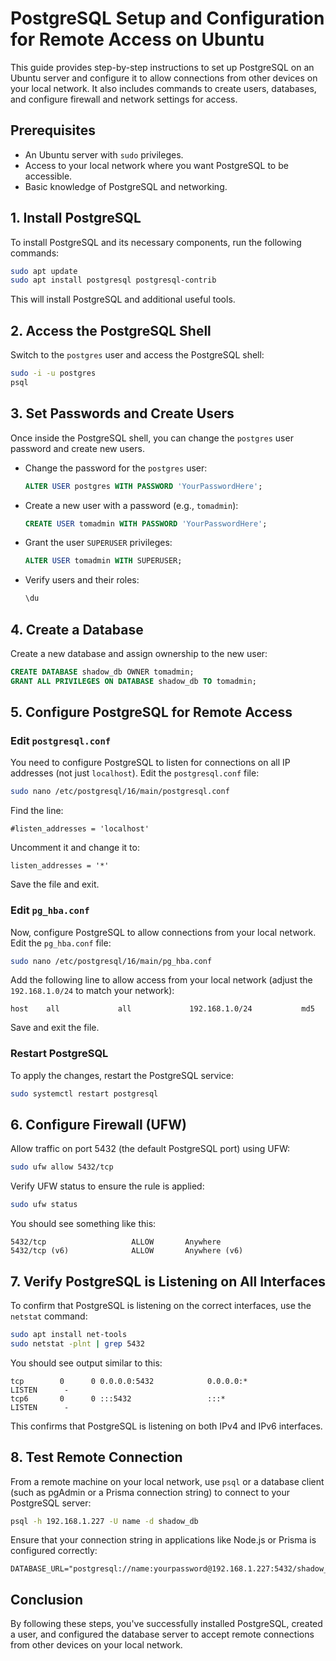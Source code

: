 
# PostgreSQL Setup and Configuration for Remote Access on Ubuntu

This guide provides step-by-step instructions to set up PostgreSQL on an Ubuntu server and configure it to allow connections from other devices on your local network. It also includes commands to create users, databases, and configure firewall and network settings for access.

## Prerequisites
- An Ubuntu server with `sudo` privileges.
- Access to your local network where you want PostgreSQL to be accessible.
- Basic knowledge of PostgreSQL and networking.

## 1. Install PostgreSQL
To install PostgreSQL and its necessary components, run the following commands:
```bash
sudo apt update
sudo apt install postgresql postgresql-contrib
```

This will install PostgreSQL and additional useful tools.

## 2. Access the PostgreSQL Shell
Switch to the `postgres` user and access the PostgreSQL shell:
```bash
sudo -i -u postgres
psql
```

## 3. Set Passwords and Create Users
Once inside the PostgreSQL shell, you can change the `postgres` user password and create new users.

- Change the password for the `postgres` user:
  ```sql
  ALTER USER postgres WITH PASSWORD 'YourPasswordHere';
  ```

- Create a new user with a password (e.g., `tomadmin`):
  ```sql
  CREATE USER tomadmin WITH PASSWORD 'YourPasswordHere';
  ```

- Grant the user `SUPERUSER` privileges:
  ```sql
  ALTER USER tomadmin WITH SUPERUSER;
  ```

- Verify users and their roles:
  ```sql
  \du
  ```

## 4. Create a Database
Create a new database and assign ownership to the new user:

```sql
CREATE DATABASE shadow_db OWNER tomadmin;
GRANT ALL PRIVILEGES ON DATABASE shadow_db TO tomadmin;
```

## 5. Configure PostgreSQL for Remote Access

### Edit `postgresql.conf`
You need to configure PostgreSQL to listen for connections on all IP addresses (not just `localhost`). Edit the `postgresql.conf` file:
```bash
sudo nano /etc/postgresql/16/main/postgresql.conf
```

Find the line:
```
#listen_addresses = 'localhost'
```
Uncomment it and change it to:
```
listen_addresses = '*'
```

Save the file and exit.

### Edit `pg_hba.conf`
Now, configure PostgreSQL to allow connections from your local network. Edit the `pg_hba.conf` file:
```bash
sudo nano /etc/postgresql/16/main/pg_hba.conf
```

Add the following line to allow access from your local network (adjust the `192.168.1.0/24` to match your network):
```
host    all             all             192.168.1.0/24           md5
```

Save and exit the file.

### Restart PostgreSQL
To apply the changes, restart the PostgreSQL service:
```bash
sudo systemctl restart postgresql
```

## 6. Configure Firewall (UFW)

Allow traffic on port 5432 (the default PostgreSQL port) using UFW:
```bash
sudo ufw allow 5432/tcp
```

Verify UFW status to ensure the rule is applied:
```bash
sudo ufw status
```

You should see something like this:
```
5432/tcp                   ALLOW       Anywhere
5432/tcp (v6)              ALLOW       Anywhere (v6)
```

## 7. Verify PostgreSQL is Listening on All Interfaces

To confirm that PostgreSQL is listening on the correct interfaces, use the `netstat` command:
```bash
sudo apt install net-tools
sudo netstat -plnt | grep 5432
```

You should see output similar to this:
```
tcp        0      0 0.0.0.0:5432            0.0.0.0:*               LISTEN      -
tcp6       0      0 :::5432                 :::*                    LISTEN      -
```

This confirms that PostgreSQL is listening on both IPv4 and IPv6 interfaces.

## 8. Test Remote Connection

From a remote machine on your local network, use `psql` or a database client (such as pgAdmin or a Prisma connection string) to connect to your PostgreSQL server:
```bash
psql -h 192.168.1.227 -U name -d shadow_db
```

Ensure that your connection string in applications like Node.js or Prisma is configured correctly:
```
DATABASE_URL="postgresql://name:yourpassword@192.168.1.227:5432/shadow_db"
```

## Conclusion

By following these steps, you've successfully installed PostgreSQL, created a user, and configured the database server to accept remote connections from other devices on your local network.
